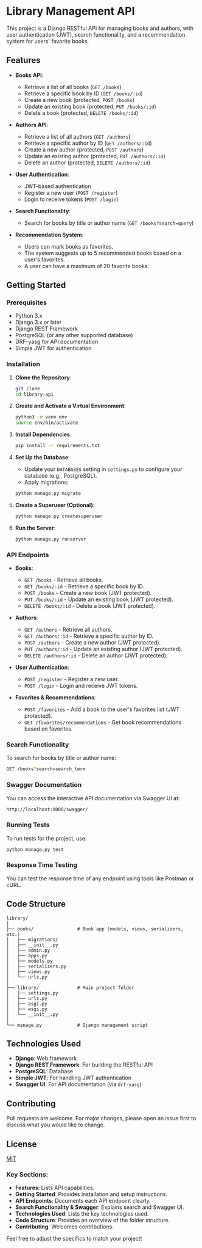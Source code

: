 # Library Management API

This project is a Django RESTful API for managing books and authors, with user authentication (JWT), search functionality, and a recommendation system for users' favorite books.

## Features

- **Books API**:
  - Retrieve a list of all books (`GET /books`)
  - Retrieve a specific book by ID (`GET /books/:id`)
  - Create a new book (protected, `POST /books`)
  - Update an existing book (protected, `PUT /books/:id`)
  - Delete a book (protected, `DELETE /books/:id`)
  
- **Authors API**:
  - Retrieve a list of all authors (`GET /authors`)
  - Retrieve a specific author by ID (`GET /authors/:id`)
  - Create a new author (protected, `POST /authors`)
  - Update an existing author (protected, `PUT /authors/:id`)
  - Delete an author (protected, `DELETE /authors/:id`)

- **User Authentication**:
  - JWT-based authentication
  - Register a new user (`POST /register`)
  - Login to receive tokens (`POST /login`)

- **Search Functionality**:
  - Search for books by title or author name (`GET /books?search=query`)

- **Recommendation System**:
  - Users can mark books as favorites.
  - The system suggests up to 5 recommended books based on a user's favorites.
  - A user can have a maximum of 20 favorite books.

## Getting Started

### Prerequisites

- Python 3.x
- Django 3.x or later
- Django REST Framework
- PostgreSQL (or any other supported database)
- DRF-yasg for API documentation
- Simple JWT for authentication

### Installation

1. **Clone the Repository**:

    ```bash
    git clone
    cd library-api
    ```

2. **Create and Activate a Virtual Environment**:

    ```bash
    python3 -m venv env
    source env/bin/activate
    ```

3. **Install Dependencies**:

    ```bash
    pip install -r requirements.txt
    ```

4. **Set Up the Database**:
   - Update your `DATABASES` setting in `settings.py` to configure your database (e.g., PostgreSQL).
   - Apply migrations:

    ```bash
    python manage.py migrate
    ```

5. **Create a Superuser (Optional)**:

    ```bash
    python manage.py createsuperuser
    ```

6. **Run the Server**:

    ```bash
    python manage.py runserver
    ```

### API Endpoints

- **Books**:
  - `GET /books` - Retrieve all books.
  - `GET /books/:id` - Retrieve a specific book by ID.
  - `POST /books` - Create a new book (JWT protected).
  - `PUT /books/:id` - Update an existing book (JWT protected).
  - `DELETE /books/:id` - Delete a book (JWT protected).

- **Authors**:
  - `GET /authors` - Retrieve all authors.
  - `GET /authors/:id` - Retrieve a specific author by ID.
  - `POST /authors` - Create a new author (JWT protected).
  - `PUT /authors/:id` - Update an existing author (JWT protected).
  - `DELETE /authors/:id` - Delete an author (JWT protected).

- **User Authentication**:
  - `POST /register` - Register a new user.
  - `POST /login` - Login and receive JWT tokens.

- **Favorites & Recommendations**:
  - `POST /favorites` - Add a book to the user's favorites list (JWT protected).
  - `GET /favorites/recommendations` - Get book recommendations based on favorites.

### Search Functionality

To search for books by title or author name:

```bash
GET /books?search=search_term
```

### Swagger Documentation

You can access the interactive API documentation via Swagger UI at:

```bash
http://localhost:8000/swagger/
```

### Running Tests

To run tests for the project, use:

```bash
python manage.py test
```

### Response Time Testing

You can test the response time of any endpoint using tools like Postman or cURL.

## Code Structure

```
library/
│
├── books/                # Book app (models, views, serializers, etc.)
│   ├── migrations/
│   ├── __init__.py
│   ├── admin.py
│   ├── apps.py
│   ├── models.py
│   ├── serializers.py
│   ├── views.py
│   └── urls.py
│
├── library/              # Main project folder
│   ├── settings.py
│   ├── urls.py
│   ├── asgi.py
│   ├── wsgi.py
│   └── __init__.py
│
└── manage.py             # Django management script
```

## Technologies Used

- **Django**: Web framework
- **Django REST Framework**: For building the RESTful API
- **PostgreSQL**: Database
- **Simple JWT**: For handling JWT authentication
- **Swagger UI**: For API documentation (via `drf-yasg`)

## Contributing

Pull requests are welcome. For major changes, please open an issue first to discuss what you would like to change.

## License

[MIT](https://choosealicense.com/licenses/mit/)


### Key Sections:
- **Features**: Lists API capabilities.
- **Getting Started**: Provides installation and setup instructions.
- **API Endpoints**: Documents each API endpoint clearly.
- **Search Functionality & Swagger**: Explains search and Swagger UI.
- **Technologies Used**: Lists the key technologies used.
- **Code Structure**: Provides an overview of the folder structure.
- **Contributing**: Welcomes contributions.

Feel free to adjust the specifics to match your project!